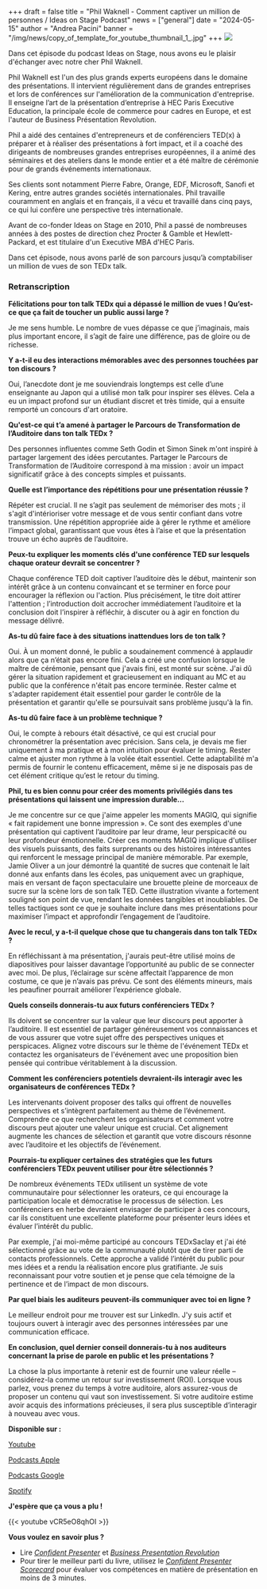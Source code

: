 +++
draft = false
title = "Phil Waknell - Comment captiver un million de personnes / Ideas on Stage Podcast"
news = ["general"]
date = "2024-05-15"
author = "Andrea Pacini"
banner = "/img/news/copy_of_template_for_youtube_thumbnail_1_.jpg"
+++
![](/img/news/copy_of_template_for_youtube_thumbnail_1_.jpg)

Dans cet épisode du podcast Ideas on Stage, nous avons eu le plaisir d'échanger avec notre cher Phil Waknell.

Phil Waknell est l'un des plus grands experts européens dans le domaine des présentations. Il intervient régulièrement dans de grandes entreprises et lors de conférences sur l'amélioration de la communication d'entreprise. Il enseigne l’art de la présentation d’entreprise à HEC Paris Executive Education, la principale école de commerce pour cadres en Europe, et est l'auteur de Business Présentation Revolution.

Phil a aidé des centaines d'entrepreneurs et de conférenciers TED(x) à préparer et à réaliser des présentations à fort impact, et il a coaché des dirigeants de nombreuses grandes entreprises européennes, il a animé des séminaires et des ateliers dans le monde entier et a été maître de cérémonie pour de grands événements internationaux.

Ses clients sont notamment Pierre Fabre, Orange, EDF, Microsoft, Sanofi et Kering, entre autres grandes sociétés internationales. Phil travaille couramment en anglais et en français, il a vécu et travaillé dans cinq pays, ce qui lui confère une perspective très internationale.

Avant de co-fonder Ideas on Stage en 2010, Phil a passé de nombreuses années à des postes de direction chez Procter & Gamble et Hewlett-Packard, et est titulaire d'un Executive MBA d'HEC Paris.

Dans cet épisode, nous avons parlé de son parcours jusqu’à comptabiliser un million de vues de son TEDx talk.

### **Retranscription**

**Félicitations pour ton talk TEDx qui a dépassé le million de vues ! Qu’est-ce que ça fait de toucher un public aussi large ?**

Je me sens humble. Le nombre de vues dépasse ce que j’imaginais, mais plus important encore, il s’agit de faire une différence, pas de gloire ou de richesse.

**Y a-t-il eu des interactions mémorables avec des personnes touchées par ton discours ?**

Oui, l’anecdote dont je me souviendrais longtemps est celle d’une enseignante au Japon qui a utilisé mon talk pour inspirer ses élèves. Cela a eu un impact profond sur un étudiant discret et très timide, qui a ensuite remporté un concours d'art oratoire.

**Qu'est-ce qui t’a amené à partager le Parcours de Transformation de l’Auditoire dans ton talk TEDx ?**

Des personnes influentes comme Seth Godin et Simon Sinek m'ont inspiré à partager largement des idées percutantes. Partager le Parcours de Transformation de l’Auditoire correspond à ma mission : avoir un impact significatif grâce à des concepts simples et puissants.

**Quelle est l’importance des répétitions pour une présentation réussie ?**

Répéter est crucial. Il ne s’agit pas seulement de mémoriser des mots ; il s'agit d'intérioriser votre message et de vous sentir confiant dans votre transmission. Une répétition appropriée aide à gérer le rythme et améliore l’impact global, garantissant que vous êtes à l’aise et que la présentation trouve un écho auprès de l’auditoire.

**Peux-tu expliquer les moments clés d'une conférence TED sur lesquels chaque orateur devrait se concentrer ?**

Chaque conférence TED doit captiver l’auditoire dès le début, maintenir son intérêt grâce à un contenu convaincant et se terminer en force pour encourager la réflexion ou l'action. Plus précisément, le titre doit attirer l'attention ; l’introduction doit accrocher immédiatement l’auditoire et la conclusion doit l’inspirer à réfléchir, à discuter ou à agir en fonction du message délivré.

**As-tu dû faire face à des situations inattendues lors de ton talk ?**

Oui. À un moment donné, le public a soudainement commencé à applaudir alors que ça n’était pas encore fini. Cela a créé une confusion lorsque le maître de cérémonie, pensant que j'avais fini, est monté sur scène. J'ai dû gérer la situation rapidement et gracieusement en indiquant au MC et au public que la conférence n'était pas encore terminée. Rester calme et s'adapter rapidement était essentiel pour garder le contrôle de la présentation et garantir qu'elle se poursuivait sans problème jusqu'à la fin.

**As-tu dû faire face à un problème technique ?** 

Oui, le compte à rebours était désactivé, ce qui est crucial pour chronométrer la présentation avec précision. Sans cela, je devais me fier uniquement à ma pratique et à mon intuition pour évaluer le timing. Rester calme et ajuster mon rythme à la volée était essentiel. Cette adaptabilité m'a permis de fournir le contenu efficacement, même si je ne disposais pas de cet élément critique qu’est le retour du timing.

**Phil, tu es bien connu pour créer des moments privilégiés dans tes présentations qui laissent une impression durable…**

Je me concentre sur ce que j'aime appeler les moments MAGIQ, qui signifie « fait rapidement une bonne impression ». Ce sont des exemples d'une présentation qui captivent l’auditoire par leur drame, leur perspicacité ou leur profondeur émotionnelle. Créer ces moments MAGIQ implique d'utiliser des visuels puissants, des faits surprenants ou des histoires intéressantes qui renforcent le message principal de manière mémorable. Par exemple, Jamie Oliver a un jour démontré la quantité de sucres que contenait le lait donné aux enfants dans les écoles, pas uniquement avec un graphique, mais en versant de façon spectaculaire une brouette pleine de morceaux de sucre sur la scène lors de son talk TED. Cette illustration vivante a fortement souligné son point de vue, rendant les données tangibles et inoubliables. De telles tactiques sont ce que je souhaite inclure dans mes présentations pour maximiser l’impact et approfondir l’engagement de l’auditoire.

**Avec le recul, y a-t-il quelque chose que tu changerais dans ton talk TEDx ?**

En réfléchissant à ma présentation, j'aurais peut-être utilisé moins de diapositives pour laisser davantage l’opportunité au public de se connecter avec moi. De plus, l’éclairage sur scène affectait l’apparence de mon costume, ce que je n’avais pas prévu. Ce sont des éléments mineurs, mais les peaufiner pourrait améliorer l’expérience globale. 

**Quels conseils donnerais-tu aux futurs conférenciers TEDx ?**

Ils doivent se concentrer sur la valeur que leur discours peut apporter à l’auditoire. Il est essentiel de partager généreusement vos connaissances et de vous assurer que votre sujet offre des perspectives uniques et perspicaces. Alignez votre discours sur le thème de l'événement TEDx et contactez les organisateurs de l'événement avec une proposition bien pensée qui contribue véritablement à la discussion.

**Comment les conférenciers potentiels devraient-ils interagir avec les organisateurs de conférences TEDx ?**

Les intervenants doivent proposer des talks qui offrent de nouvelles perspectives et s’intègrent parfaitement au thème de l’événement. Comprendre ce que recherchent les organisateurs et comment votre discours peut ajouter une valeur unique est crucial. Cet alignement augmente les chances de sélection et garantit que votre discours résonne avec l’auditoire et les objectifs de l’événement.

**Pourrais-tu expliquer certaines des stratégies que les futurs conférenciers TEDx peuvent utiliser pour être sélectionnés ?**

De nombreux événements TEDx utilisent un système de vote communautaire pour sélectionner les orateurs, ce qui encourage la participation locale et démocratise le processus de sélection. Les conférenciers en herbe devraient envisager de participer à ces concours, car ils constituent une excellente plateforme pour présenter leurs idées et évaluer l’intérêt du public.

Par exemple, j'ai moi-même participé au concours TEDxSaclay et j'ai été sélectionné grâce au vote de la communauté plutôt que de tirer parti de contacts professionnels. Cette approche a validé l’intérêt du public pour mes idées et a rendu la réalisation encore plus gratifiante. Je suis reconnaissant pour votre soutien et je pense que cela témoigne de la pertinence et de l’impact de mon discours.

**Par quel biais les auditeurs peuvent-ils communiquer avec toi en ligne ?**

Le meilleur endroit pour me trouver est sur LinkedIn. J'y suis actif et toujours ouvert à interagir avec des personnes intéressées par une communication efficace. 

**En conclusion, quel dernier conseil donnerais-tu à nos auditeurs concernant la prise de parole en public et les présentations ?**

La chose la plus importante à retenir est de fournir une valeur réelle – considérez-la comme un retour sur investissement (ROI). Lorsque vous parlez, vous prenez du temps à votre auditoire, alors assurez-vous de proposer un contenu qui vaut son investissement. Si votre auditoire estime avoir acquis des informations précieuses, il sera plus susceptible d’interagir à nouveau avec vous.

**Disponible sur :** 

[Youtube](https://youtu.be/vCR5eO8qhOI)

[Podcasts Apple](https://podcasts.apple.com/us/podcast/59-phil-waknell-on-how-to-captivate-a-million-minds/id1506050111?i=1000655665717)

[Podcasts Google](https://podcasts.google.com/feed/aHR0cHM6Ly9hbmNob3IuZm0vcy8xYTRjNGFjYy9wb2RjYXN0L3Jzcw/episode/OTQ0MjY1YWQtNGIxNS00YzZhLWE3M2UtNmJmZWExNTQ3YjZh?sa=X&ved=0CAUQkfYCahcKEwi4y9S4g9aGAxUAAAAAHQAAAAAQCg)

[Spotify](https://open.spotify.com/episode/18kUqr5OKaG9ttfJTxLYZw)

**J'espère que ça vous a plu !**

{{< youtube vCR5eO8qhOI >}}

**Vous voulez en savoir plus ?** 

* Lire *[Confident Presenter](https://www.ideasonstage.com/resources/books/confident-presenter-book/)* et *[Business Presentation Revolution](https://www.ideasonstage.com/resources/books/business-presentation-revolution-book/)*
* Pour tirer le meilleur parti du livre, utilisez le *[Confident Presenter Scorecard](https://presentationscorecard.scoreapp.com/)* pour évaluer vos compétences en  matière de présentation en moins de 3 minutes.
